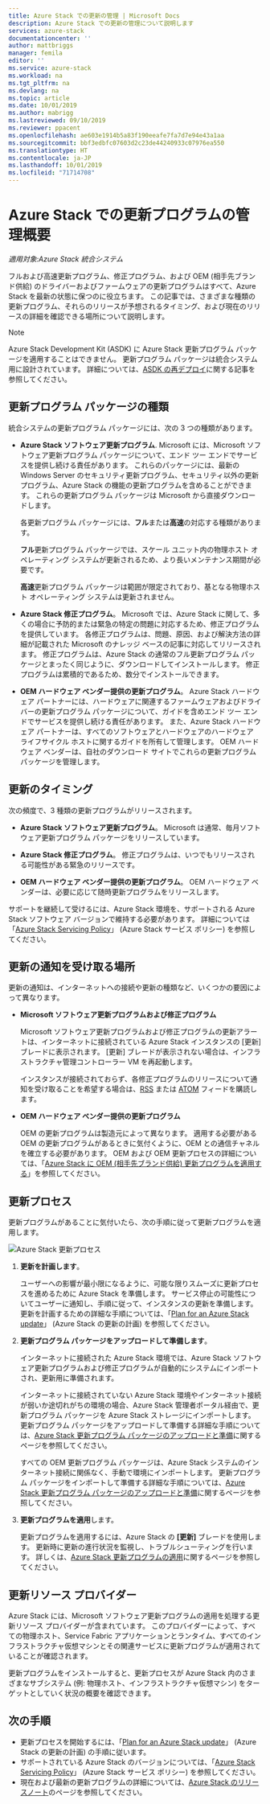 ```yaml
---
title: Azure Stack での更新の管理 | Microsoft Docs
description: Azure Stack での更新の管理について説明します
services: azure-stack
documentationcenter: ''
author: mattbriggs
manager: femila
editor: ''
ms.service: azure-stack
ms.workload: na
ms.tgt_pltfrm: na
ms.devlang: na
ms.topic: article
ms.date: 10/01/2019
ms.author: mabrigg
ms.lastreviewed: 09/10/2019
ms.reviewer: ppacent
ms.openlocfilehash: ae603e1914b5a83f190eeafe7fa7d7e94e43a1aa
ms.sourcegitcommit: bbf3edbfc07603d2c23de44240933c07976ea550
ms.translationtype: HT
ms.contentlocale: ja-JP
ms.lasthandoff: 10/01/2019
ms.locfileid: "71714708"
---
```

# <a name="manage-updates-in-azure-stack-overview"></a>Azure Stack での更新プログラムの管理概要

*適用対象:Azure Stack 統合システム*

フルおよび高速更新プログラム、修正プログラム、および OEM (相手先ブランド供給) のドライバーおよびファームウェアの更新プログラムはすべて、Azure Stack を最新の状態に保つのに役立ちます。 この記事では、さまざまな種類の更新プログラム、それらのリリースが予想されるタイミング、および現在のリリースの詳細を確認できる場所について説明します。

> [!Note]  
> Azure Stack Development Kit (ASDK) に Azure Stack 更新プログラム パッケージを適用することはできません。 更新プログラム パッケージは統合システム用に設計されています。 詳細については、[ASDK の再デプロイ](https://docs.microsoft.com/azure-stack/asdk/asdk-redeploy)に関する記事を参照してください。

## <a name="update-package-types"></a>更新プログラム パッケージの種類

統合システムの更新プログラム パッケージには、次の 3 つの種類があります。

-   **Azure Stack ソフトウェア更新プログラム**. Microsoft には、Microsoft ソフトウェア更新プログラム パッケージについて、エンド ツー エンドでサービスを提供し続ける責任があります。 これらのパッケージには、最新の Windows Server のセキュリティ更新プログラム、セキュリティ以外の更新プログラム、Azure Stack の機能の更新プログラムを含めることができます。 これらの更新プログラム パッケージは Microsoft から直接ダウンロードします。

    各更新プログラム パッケージには、**フル**または**高速**の対応する種類があります。 
 
    **フル**更新プログラム パッケージでは、スケール ユニット内の物理ホスト オペレーティング システムが更新されるため、より長いメンテナンス期間が必要です。 

    **高速**更新プログラム パッケージは範囲が限定されており、基となる物理ホスト オペレーティング システムは更新されません。

-   **Azure Stack 修正プログラム**。 Microsoft では、Azure Stack に関して、多くの場合に予防的または緊急の特定の問題に対応するため、修正プログラムを提供しています。 各修正プログラムは、問題、原因、および解決方法の詳細が記載された Microsoft のナレッジ ベースの記事に対応してリリースされます。 修正プログラムは、Azure Stack の通常のフル更新プログラム パッケージとまったく同じように、ダウンロードしてインストールします。 修正プログラムは累積的であるため、数分でインストールできます。

-   **OEM ハードウェア ベンダー提供の更新プログラム**。 Azure Stack ハードウェア パートナーには、ハードウェアに関連するファームウェアおよびドライバーの更新プログラム パッケージについて、ガイドを含めエンド ツー エンドでサービスを提供し続ける責任があります。 また、Azure Stack ハードウェア パートナーは、すべてのソフトウェアとハードウェアのハードウェア ライフサイクル ホストに関するガイドを所有して管理します。 OEM ハードウェア ベンダーは、自社のダウンロード サイトでこれらの更新プログラム パッケージを管理します。

## <a name="when-to-update"></a>更新のタイミング

次の頻度で、3 種類の更新プログラムがリリースされます。

-   **Azure Stack ソフトウェア更新プログラム**。 Microsoft は通常、毎月ソフトウェア更新プログラム パッケージをリリースしています。

-   **Azure Stack 修正プログラム**。 修正プログラムは、いつでもリリースされる可能性がある緊急のリリースです。

-   **OEM ハードウェア ベンダー提供の更新プログラム**。 OEM ハードウェア ベンダーは、必要に応じて随時更新プログラムをリリースします。

サポートを継続して受けるには、Azure Stack 環境を、サポートされる Azure Stack ソフトウェア バージョンで維持する必要があります。 詳細については「[Azure Stack Servicing Policy](azure-stack-update-servicing-policy.md)」 (Azure Stack サービス ポリシー) を参照してください。

## <a name="where-to-get-notice-of-an-update"></a>更新の通知を受け取る場所

更新の通知は、インターネットへの接続や更新の種類など、いくつかの要因によって異なります。

- **Microsoft ソフトウェア更新プログラムおよび修正プログラム** 

    Microsoft ソフトウェア更新プログラムおよび修正プログラムの更新アラートは、インターネットに接続されている Azure Stack インスタンスの [更新] ブレードに表示されます。 [更新] ブレードが表示されない場合は、インフラストラクチャ管理コントローラー VM を再起動します。

    インスタンスが接続されておらず、各修正プログラムのリリースについて通知を受け取ることを希望する場合は、[RSS](https://support.microsoft.com/app/content/api/content/feeds/sap/en-us/32d322a8-acae-202d-e9a9-7371dccf381b/rss) または [ATOM](https://support.microsoft.com/app/content/api/content/feeds/sap/en-us/32d322a8-acae-202d-e9a9-7371dccf381b/atom) フィードを購読します。

- **OEM ハードウェア ベンダー提供の更新プログラム**

    OEM の更新プログラムは製造元によって異なります。 適用する必要がある OEM の更新プログラムがあるときに気付くように、OEM との通信チャネルを確立する必要があります。 OEM および OEM 更新プロセスの詳細については、「[Azure Stack に OEM (相手先ブランド供給) 更新プログラムを適用する](azure-stack-update-oem.md)」を参照してください。

## <a name="update-processes"></a>更新プロセス

更新プログラムがあることに気付いたら、次の手順に従って更新プログラムを適用します。

![Azure Stack 更新プロセス](./media/azure-stack-updates/azure-stack-update-process.png)

1. **更新を計画します**。

    ユーザーへの影響が最小限になるように、可能な限りスムーズに更新プロセスを進めるために Azure Stack を準備します。 サービス停止の可能性についてユーザーに通知し、手順に従って、インスタンスの更新を準備します。 更新を計画するための詳細な手順については、「[Plan for an Azure Stack update](azure-stack-update-plan.md)」 (Azure Stack の更新の計画) を参照してください。

2. **更新プログラム パッケージをアップロードして準備します**。

    インターネットに接続された Azure Stack 環境では、Azure Stack ソフトウェア更新プログラムおよび修正プログラムが自動的にシステムにインポートされ、更新用に準備されます。

    インターネットに接続されていない Azure Stack 環境やインターネット接続が弱いか途切れがちの環境の場合、Azure Stack 管理者ポータル経由で、更新プログラム パッケージを Azure Stack ストレージにインポートします。 更新プログラム パッケージをアップロードして準備する詳細な手順については、[Azure Stack 更新プログラム パッケージのアップロードと準備](azure-stack-update-prepare-package.md)に関するページを参照してください。

    すべての OEM 更新プログラム パッケージは、Azure Stack システムのインターネット接続に関係なく、手動で環境にインポートします。 更新プログラム パッケージをインポートして準備する詳細な手順については、[Azure Stack 更新プログラム パッケージのアップロードと準備](azure-stack-update-prepare-package.md)に関するページを参照してください。

3. **更新プログラムを適用**します。

    更新プログラムを適用するには、Azure Stack の **[更新]** ブレードを使用します。 更新時に更新の進行状況を監視し、トラブルシューティングを行います。 詳しくは、[Azure Stack 更新プログラムの適用](azure-stack-apply-updates.md)に関するページを参照してください。

## <a name="the-update-resource-provider"></a>更新リソース プロバイダー

Azure Stack には、Microsoft ソフトウェア更新プログラムの適用を処理する更新リソース プロバイダーが含まれています。 このプロバイダーによって、すべての物理ホスト、Service Fabric アプリケーションとランタイム、すべてのインフラストラクチャ仮想マシンとその関連サービスに更新プログラムが適用されていることが確認されます。

更新プログラムをインストールすると、更新プロセスが Azure Stack 内のさまざまなサブシステム (例: 物理ホスト、インフラストラクチャ仮想マシン) をターゲットとしていく状況の概要を確認できます。

## <a name="next-steps"></a>次の手順

- 更新プロセスを開始するには、「[Plan for an Azure Stack update](azure-stack-update-plan.md)」 (Azure Stack の更新の計画) の手順に従います。
- サポートされている Azure Stack のバージョンについては、「[Azure Stack Servicing Policy](azure-stack-servicing-policy.md)」 (Azure Stack サービス ポリシー) を参照してください。  
- 現在および最新の更新プログラムの詳細については、[Azure Stack のリリースノート](release-notes.md)のページを参照してください。
